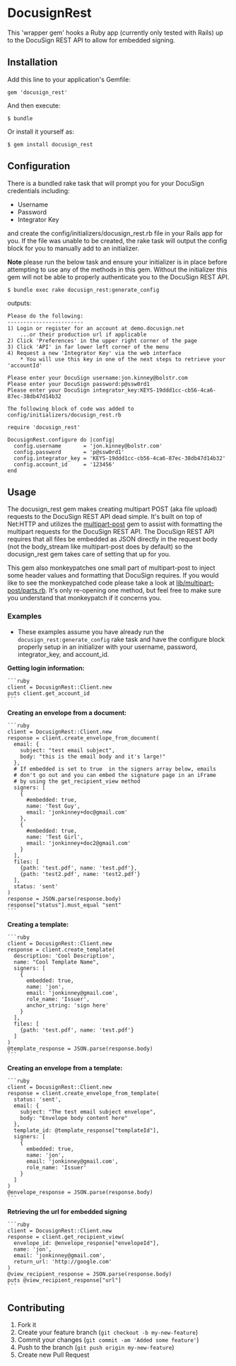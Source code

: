 # DocusignRest

This 'wrapper gem' hooks a Ruby app (currently only tested with Rails) up to the DocuSign REST API to allow for embedded signing.

## Installation

Add this line to your application's Gemfile:

    gem 'docusign_rest'

And then execute:

    $ bundle

Or install it yourself as:

    $ gem install docusign_rest

## Configuration

There is a bundled rake task that will prompt you for your DocuSign credentials including:

  * Username
  * Password
  * Integrator Key

and create the config/initializers/docusign\_rest.rb file in your Rails app for you. If the file was unable to be created, the rake task will output the config block for you to manually add to an initializer.

**Note** please run the below task and ensure your initializer is in place before attempting to use any of the methods in this gem. Without the initializer this gem will not be able to properly authenticate you to the DocuSign REST API.

    $ bundle exec rake docusign_rest:generate_config

outputs:

    Please do the following:
    ------------------------
    1) Login or register for an account at demo.docusign.net
        ...or their production url if applicable
    2) Click 'Preferences' in the upper right corner of the page
    3) Click 'API' in far lower left corner of the menu
    4) Request a new 'Integrator Key' via the web interface
        * You will use this key in one of the next steps to retrieve your 'accountId'

    Please enter your DocuSign username:jon.kinney@bolstr.com
    Please enter your DocuSign password:p@ssw0rd1
    Please enter your DocuSign integrator_key:KEYS-19ddd1cc-cb56-4ca6-87ec-38db47d14b32

    The following block of code was added to config/initializers/docusign_rest.rb

    require 'docusign_rest'

    DocusignRest.configure do |config|
      config.username       = 'jon.kinney@bolstr.com'
      config.password       = 'p@ssw0rd1'
      config.integrator_key = 'KEYS-19ddd1cc-cb56-4ca6-87ec-38db47d14b32'
      config.account_id     = '123456'
    end

## Usage

The docusign\_rest gem makes creating multipart POST (aka file upload) requests to the DocuSign REST API dead simple. It's built on top of Net:HTTP and utilizes the [multipart-post](https://github.com/nicksieger/multipart-post) gem to assist with formatting the multipart requests for the DocuSign REST API. The DocuSign REST API requires that all files be embedded as JSON directly in the request body (not the body\_stream like multipart-post does by default) so the docusign\_rest gem takes care of setting that up for you. 

This gem also monkeypatches one small part of multipart-post to inject some header values and formatting that DocuSign requires. If you would like to see the monkeypatched code please take a look at [lib/multipart-post/parts.rb](https://github.com/j2fly/docusign_rest/blob/master/lib/multipart_post/parts.rb). It's only re-opening one method, but feel free to make sure you understand that monkeypatch if it concerns you. 

### Examples

* These examples assume you have already run the `docusign_rest:generate_config` rake task and have the configure block properly setup in an initializer with your username, password, integrator\_key, and account\_id.

**Getting login information:**

    ```ruby
    client = DocusignRest::Client.new
    puts client.get_account_id
    ```


**Creating an envelope from a document:**

    ```ruby
    client = DocusignRest::Client.new
    response = client.create_envelope_from_document(
      email: {
        subject: "test email subject",
        body: "this is the email body and it's large!"
      },
      # If embedded is set to true  in the signers array below, emails
      # don't go out and you can embed the signature page in an iFrame
      # by using the get_recipient_view method
      signers: [
        {
          #embedded: true,
          name: 'Test Guy',
          email: 'jonkinney+doc@gmail.com'
        },
        {
          #embedded: true,
          name: 'Test Girl',
          email: 'jonkinney+doc2@gmail.com'
        }
      ],
      files: [
        {path: 'test.pdf', name: 'test.pdf'},
        {path: 'test2.pdf', name: 'test2.pdf'}
      ],
      status: 'sent'
    )
    response = JSON.parse(response.body)
    response["status"].must_equal "sent"
    ```


**Creating a template:**

    ```ruby
    client = DocusignRest::Client.new
    response = client.create_template(
      description: 'Cool Description',
      name: "Cool Template Name",
      signers: [
        {
          embedded: true,
          name: 'jon',
          email: 'jonkinney@gmail.com',
          role_name: 'Issuer',
          anchor_string: 'sign here'
        }
      ],
      files: [
        {path: 'test.pdf', name: 'test.pdf'}
      ]
    )
    @template_response = JSON.parse(response.body)
    ```


**Creating an envelope from a template:**

    ```ruby
    client = DocusignRest::Client.new
    response = client.create_envelope_from_template(
      status: 'sent',
      email: {
        subject: "The test email subject envelope",
        body: "Envelope body content here"
      },
      template_id: @template_response["templateId"],
      signers: [
        {
          embedded: true,
          name: 'jon',
          email: 'jonkinney@gmail.com',
          role_name: 'Issuer'
        }
      ]
    )
    @envelope_response = JSON.parse(response.body)
    ```


**Retrieving the url for embedded signing**

    ```ruby
    client = DocusignRest::Client.new
    response = client.get_recipient_view(
      envelope_id: @envelope_response["envelopeId"],
      name: 'jon',
      email: 'jonkinney@gmail.com',
      return_url: 'http://google.com'
    )
    @view_recipient_response = JSON.parse(response.body)
    puts @view_recipient_response["url"]
    ```


## Contributing

1. Fork it
2. Create your feature branch (`git checkout -b my-new-feature`)
3. Commit your changes (`git commit -am 'Added some feature'`)
4. Push to the branch (`git push origin my-new-feature`)
5. Create new Pull Request
